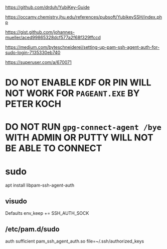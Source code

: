 https://github.com/drduh/YubiKey-Guide

https://occamy.chemistry.jhu.edu/references/pubsoft/YubikeySSH/index.php

https://gist.github.com/johannes-mueller/aced99865328dcf577a2f68f329ffccd

https://medium.com/byteschneiderei/setting-up-pam-ssh-agent-auth-for-sudo-login-7135330eb740

https://superuser.com/a/670071

# DO NOT ENABLE **KDF** OR PIN WILL NOT WORK FOR `PAGEANT.EXE` BY PETER KOCH

# DO NOT RUN `gpg-connect-agent /bye` WITH ADMIN OR PUTTY WILL NOT BE ABLE TO CONNECT

# sudo 
apt install libpam-ssh-agent-auth

## visudo 
Defaults env_keep += SSH_AUTH_SOCK

## /etc/pam.d/sudo 
auth sufficient pam_ssh_agent_auth.so file=~/.ssh/authorized_keys
